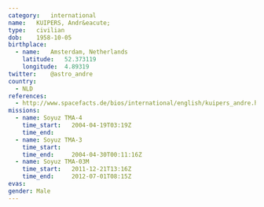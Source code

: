 ```yaml
---
category:	international
name:	KUIPERS, Andr&eacute;
type:	civilian
dob:	1958-10-05
birthplace:
  - name:	Amsterdam, Netherlands
    latitude:	52.373119
    longitude:	4.89319
twitter:	@astro_andre
country:
  - NLD
references:
  - http://www.spacefacts.de/bios/international/english/kuipers_andre.htm
missions:
  - name: Soyuz TMA-4
    time_start:   2004-04-19T03:19Z
    time_end:     
  - name: Soyuz TMA-3
    time_start:   
    time_end:     2004-04-30T00:11:16Z
  - name: Soyuz TMA-03M
    time_start:   2011-12-21T13:16Z
    time_end:     2012-07-01T08:15Z
evas:
gender:	Male
---
```

